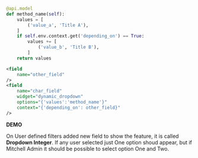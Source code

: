 ``` python
@api.model
def method_name(self):
    values = [
        ('value_a', 'Title A'),
    ]
    if self.env.context.get('depending_on') == True:
        values += [
            ('value_b', 'Title B'),
        ]
    return values
```

``` xml
<field
    name="other_field"
/>
<field
    name="char_field"
    widget="dynamic_dropdown"
    options="{'values':'method_name'}"
    context="{'depending_on': other_field}"
/>
```

**DEMO**

On User defined filters added new field to show the feature, it is called 
**Dropdown Integer**. If any user selected just One option shoud appear, but if 
Mitchell Admin it should be possible to select option One and Two.